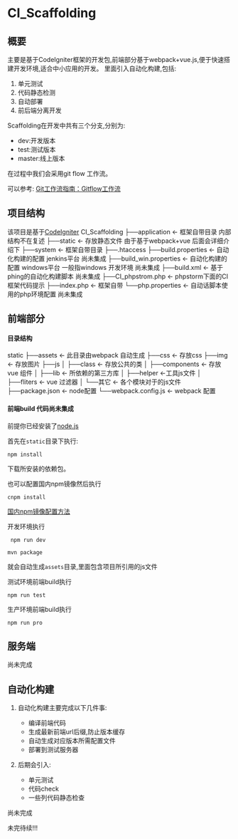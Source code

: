 # CI_Scaffolding


## 概要
主要是基于CodeIgniter框架的开发包,前端部分基于webpack+vue.js,便于快速搭建开发环境,适合中小应用的开发。
里面引入自动化构建,包括:
1. 单元测试
2. 代码静态检测
3. 自动部署
4. 前后端分离开发

Scaffolding在开发中共有三个分支,分别为:

   * dev:开发版本
   * test:测试版本
   * master:线上版本

在过程中我们会采用git flow 工作流。

可以参考:
[Git工作流指南：Gitflow工作流](http://blog.jobbole.com/76867/)

## 项目结构
该项目是基于[CodeIgniter](http://codeigniter.org.cn/)
CI_Scaffolding
├──application <- 框架自带目录 内部结构不在复述
├──static <- 存放静态文件 由于基于webpack+vue 后面会详细介绍下
├──system <- 框架自带目录
├──.htaccess
├──build.properties <- 自动化构建的配置 jenkins平台 尚未集成
├──build_win.properties <- 自动化构建的配置 windows平台 一般指windows 开发环境 尚未集成
├──build.xml <- 基于phing的自动化构建脚本 尚未集成
├──CI_phpstrom.php <- phpstorm下面的CI框架代码提示
├──index.php <- 框架自带
└──php.properties <- 自动话脚本使用的php环境配置 尚未集成

## 前端部分
#### 目录结构
static
├──assets <- 此目录由webpack 自动生成
├──css <- 存放css
├──img <- 存放图片
├──js
│  ├──class <- 存放公共的类
│  ├──components <- 存放vue 组件
│  ├──lib <- 所依赖的第三方库
│  ├──helper <-工具js文件
│  ├──fliters <- vue 过滤器
│  └──其它 <- 各个模块对于的js文件
├──package.json <- node配置
└──webpack.config.js <- webpack 配置

#### 前端build 代码尚未集成
前提你已经安装了[node.js](https://nodejs.org/en/)

首先在`static`目录下执行:

```
npm install
```
下载所安装的依赖包。

也可以配置国内npm镜像然后执行

```
cnpm install
```
[国内npm镜像配置方法](https://npm.taobao.org/)

开发环境执行

```
 npm run dev
```

```
mvn package
```
就会自动生成`assets`目录,里面包含项目所引用的js文件

测试环境前端build执行

```
npm run test
```

生产环境前端build执行

```
npm run pro
```

## 服务端
尚未完成


## 自动化构建
1. 自动化构建主要完成以下几件事:
    * 编译前端代码
    * 生成最新前端url后缀,防止版本缓存
    * 自动生成对应版本所需配置文件
    * 部署到测试服务器

2. 后期会引入:
    * 单元测试
    * 代码check
    * 一些列代码静态检查

尚未完成


未完待续!!!